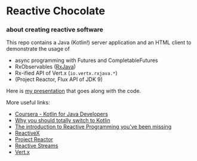 # Reactive Chocolate
### about creating reactive software


This repo contains a Java (Kotlin!) server application and an HTML client to demonstrate the usage of
* async programming with Futures and CompletableFutures
* RxObservables ([RxJava](http://reactivex.io/))
* Rx-ified API of Vert.x (`io.vertx.rxjava.*`)
* (Project Reactor, Flux API of JDK 9)


Here is [my presentation](https://slides.com/robbosman/reactive#/) that goes along with the code.

More useful links:
* [Coursera - Kotlin for Java Developers](https://www.coursera.org/learn/kotlin-for-java-developers)
* [Why you should totally switch to Kotlin](https://medium.com/@magnus.chatt/why-you-should-totally-switch-to-kotlin-c7bbde9e10d5)
* [The introduction to Reactive Programming you've been missing](https://gist.github.com/staltz/868e7e9bc2a7b8c1f754)
* [ReactiveX](http://reactivex.io/)
* [Project Reactor](https://projectreactor.io/)
* [Reactive Streams](http://www.reactive-streams.org/)
* [Vert.x](https://vertx.io/)
